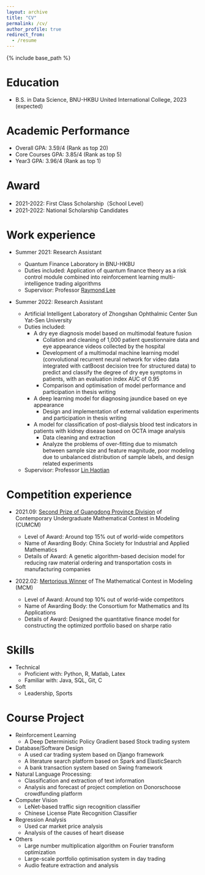 ```yaml
---
layout: archive
title: "CV"
permalink: /cv/
author_profile: true
redirect_from:
  - /resume
---
```


{% include base_path %}

Education
======
* B.S. in Data Science, BNU-HKBU United International College, 2023 (expected)

Academic Performance
======
* Overall GPA: 3.59/4 (Rank as top 20)
* Core Courses GPA: 3.85/4 (Rank as top 5)
* Year3 GPA: 3.96/4 (Rank as top 1)

Award
======
* 2021-2022: First Class Scholarship（School Level）
* 2021-2022: National Scholarship Candidates

Work experience
======
* Summer 2021: Research Assistant
  * Quantum Finance Laboratory in BNU-HKBU
  * Duties included: Application of quantum finance theory as a risk control module combined into reinforcement learning multi-intelligence trading algorithms
  * Supervisor: Professor [Raymond Lee](https://dst.uic.edu.cn/en/faculty/faculty.htm#/raymondshtlee/en)

* Summer 2022: Research Assistant
  * Artificial Intelligent Laboratory of Zhongshan Ophthalmic Center Sun Yat-Sen University
  * Duties included: 
    * A dry eye diagnosis model based on multimodal feature fusion
      * Collation and cleaning of 1,000 patient questionnaire data and eye appearance videos collected by the hospital
      * Development of a multimodal machine learning model (convolutional recurrent neural network for video data integrated with catBoost decision tree for structured data) to predict and classify the degree of dry eye symptoms in patients, with an evaluation index AUC of 0.95
      * Comparison and optimisation of model performance and participation in thesis writing
    * A deep learning model for diagnosing jaundice based on eye appearance
      * Design and implementation of external validation experiments and participation in thesis writing
    * A model for classification of post-dialysis blood test indicators in patients with kidney disease based on OCTA image analysis
      * Data cleaning and extraction
      * Analyze the problems of over-fitting due to mismatch between sample size and feature magnitude, poor modeling due to unbalanced distribution of sample labels, and design related experiments
  * Supervisor: Professor [Lin Haotian](https://bme.sysu.edu.cn/teacher/teacher05/1395910.htm)
  
Competition experience
=====
* 2021.09: [Second Prize of Guangdong Province Division](../../../files/国赛奖状.pdf) of Contemporary Undergraduate Mathematical Contest in Modeling (CUMCM)
  * Level of Award: Around top 15% out of world-wide competitors 
  * Name of Awarding Body: China Society for Industrial and Applied Mathematics
  * Details of Award: A genetic algorithm-based decision model for reducing raw material ordering and transportation costs in manufacturing companies

* 2022.02: [Mertorious Winner](https://github.com/JeremyLynnn/jeremylynnn.github.io/blob/master/files/%E5%9B%BD%E8%B5%9B%E5%A5%96%E7%8A%B6.pdf) of The Mathematical Contest in Modeling (MCM)
  * Level of Award: Around top 10% out of world-wide competitors 
  * Name of Awarding Body: the Consortium for Mathematics and Its Applications
  * Details of Award: Designed the quantitative finance model for constructing the optimized portfolio based on sharpe ratio


Skills
======
* Technical
  * Proficient with: Python, R, Matlab, Latex
  * Familiar with: Java, SQL, Git, C
* Soft 
  * Leadership, Sports

Course Project
=====
* Reinforcement Learning
  * A Deep Deterministic Policy Gradient based Stock trading system
* Database/Software Design
  * A used car trading system based on Django framework
  * A literature search platform based on Spark and ElasticSearch
  * A bank transaction system based on Swing framework
* Natural Language Processing:
  * Classification and extraction of text information
  * Analysis and forecast of project completion on Donorschoose crowdfunding platform
* Computer Vision
  * LeNet-based traffic sign recognition classifier
  * Chinese License Plate Recognition Classifier
* Regression Analysis
  * Used car market price analysis
  * Analysis of the causes of heart disease
* Others
  * Large number multiplication algorithm on Fourier transform optimization
  * Large-scale portfolio optimisation system in day trading
  * Audio feature extraction and analysis

  
